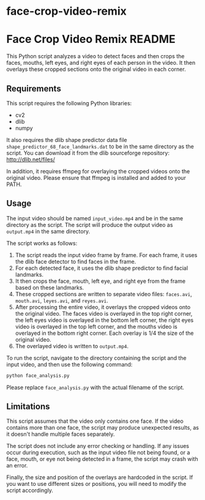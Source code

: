 # face-crop-video-remix
# Face Crop Video Remix README

This Python script analyzes a video to detect faces and then crops the faces, mouths, left eyes, and right eyes of each person in the video. It then overlays these cropped sections onto the original video in each corner.

## Requirements

This script requires the following Python libraries:

- cv2
- dlib
- numpy

It also requires the dlib shape predictor data file `shape_predictor_68_face_landmarks.dat` to be in the same directory as the script. You can download it from the dlib sourceforge repository: http://dlib.net/files/

In addition, it requires ffmpeg for overlaying the cropped videos onto the original video. Please ensure that ffmpeg is installed and added to your PATH.

## Usage

The input video should be named `input_video.mp4` and be in the same directory as the script. The script will produce the output video as `output.mp4` in the same directory.

The script works as follows:

1. The script reads the input video frame by frame. For each frame, it uses the dlib face detector to find faces in the frame.
2. For each detected face, it uses the dlib shape predictor to find facial landmarks.
3. It then crops the face, mouth, left eye, and right eye from the frame based on these landmarks.
4. These cropped sections are written to separate video files: `faces.avi`, `mouth.avi`, `leyes.avi`, and `reyes.avi`.
5. After processing the entire video, it overlays the cropped videos onto the original video. The faces video is overlayed in the top right corner, the left eyes video is overlayed in the bottom left corner, the right eyes video is overlayed in the top left corner, and the mouths video is overlayed in the bottom right corner. Each overlay is 1/4 the size of the original video.
6. The overlayed video is written to `output.mp4`.

To run the script, navigate to the directory containing the script and the input video, and then use the following command:

```bash
python face_analysis.py
```

Please replace `face_analysis.py` with the actual filename of the script.

## Limitations

This script assumes that the video only contains one face. If the video contains more than one face, the script may produce unexpected results, as it doesn't handle multiple faces separately.

The script does not include any error checking or handling. If any issues occur during execution, such as the input video file not being found, or a face, mouth, or eye not being detected in a frame, the script may crash with an error. 

Finally, the size and position of the overlays are hardcoded in the script. If you want to use different sizes or positions, you will need to modify the script accordingly.
